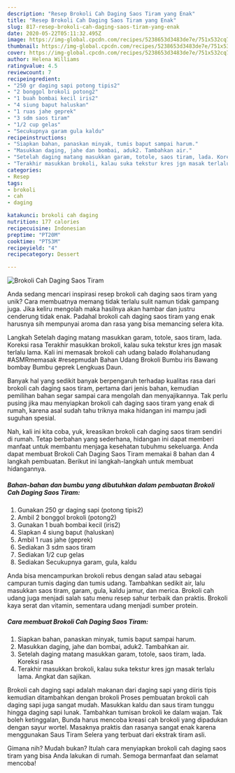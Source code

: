 ```yaml
---
description: "Resep Brokoli Cah Daging Saos Tiram yang Enak"
title: "Resep Brokoli Cah Daging Saos Tiram yang Enak"
slug: 817-resep-brokoli-cah-daging-saos-tiram-yang-enak
date: 2020-05-22T05:11:32.495Z
image: https://img-global.cpcdn.com/recipes/5238653d3483de7e/751x532cq70/brokoli-cah-daging-saos-tiram-foto-resep-utama.jpg
thumbnail: https://img-global.cpcdn.com/recipes/5238653d3483de7e/751x532cq70/brokoli-cah-daging-saos-tiram-foto-resep-utama.jpg
cover: https://img-global.cpcdn.com/recipes/5238653d3483de7e/751x532cq70/brokoli-cah-daging-saos-tiram-foto-resep-utama.jpg
author: Helena Williams
ratingvalue: 4.5
reviewcount: 7
recipeingredient:
- "250 gr daging sapi potong tipis2"
- "2 bonggol brokoli potong2"
- "1 buah bombai kecil iris2"
- "4 siung baput haluskan"
- "1 ruas jahe geprek"
- "3 sdm saos tiram"
- "1/2 cup gelas"
- "Secukupnya garam gula kaldu"
recipeinstructions:
- "Siapkan bahan, panaskan minyak, tumis baput sampai harum."
- "Masukkan daging, jahe dan bombai, aduk2. Tambahkan air."
- "Setelah daging matang masukkan garam, totole, saos tiram, lada. Koreksi rasa"
- "Terakhir masukkan brokoli, kalau suka tekstur kres jgn masak terlalu lama. Angkat dan sajikan."
categories:
- Resep
tags:
- brokoli
- cah
- daging

katakunci: brokoli cah daging 
nutrition: 177 calories
recipecuisine: Indonesian
preptime: "PT20M"
cooktime: "PT53M"
recipeyield: "4"
recipecategory: Dessert

---
```



![Brokoli Cah Daging Saos Tiram](https://img-global.cpcdn.com/recipes/5238653d3483de7e/751x532cq70/brokoli-cah-daging-saos-tiram-foto-resep-utama.jpg)

Anda sedang mencari inspirasi resep brokoli cah daging saos tiram yang unik? Cara membuatnya memang tidak terlalu sulit namun tidak gampang juga. Jika keliru mengolah maka hasilnya akan hambar dan justru cenderung tidak enak. Padahal brokoli cah daging saos tiram yang enak harusnya sih mempunyai aroma dan rasa yang bisa memancing selera kita.

Langkah Setelah daging matang masukkan garam, totole, saos tiram, lada. Koreksi rasa Terakhir masukkan brokoli, kalau suka tekstur kres jgn masak terlalu lama. Kali ini memasak brokoli cah udang balado #olahanudang #ASMRmemasak #resepmudah Bahan Udang Brokoli Bumbu iris Bawang bombay Bumbu geprek Lengkuas Daun.

Banyak hal yang sedikit banyak berpengaruh terhadap kualitas rasa dari brokoli cah daging saos tiram, pertama dari jenis bahan, kemudian pemilihan bahan segar sampai cara mengolah dan menyajikannya. Tak perlu pusing jika mau menyiapkan brokoli cah daging saos tiram yang enak di rumah, karena asal sudah tahu triknya maka hidangan ini mampu jadi suguhan spesial.


Nah, kali ini kita coba, yuk, kreasikan brokoli cah daging saos tiram sendiri di rumah. Tetap berbahan yang sederhana, hidangan ini dapat memberi manfaat untuk membantu menjaga kesehatan tubuhmu sekeluarga. Anda dapat membuat Brokoli Cah Daging Saos Tiram memakai 8 bahan dan 4 langkah pembuatan. Berikut ini langkah-langkah untuk membuat hidangannya.

<!--inarticleads1-->

##### Bahan-bahan dan bumbu yang dibutuhkan dalam pembuatan Brokoli Cah Daging Saos Tiram:

1. Gunakan 250 gr daging sapi (potong tipis2)
1. Ambil 2 bonggol brokoli (potong2)
1. Gunakan 1 buah bombai kecil (iris2)
1. Siapkan 4 siung baput (haluskan)
1. Ambil 1 ruas jahe (geprek)
1. Sediakan 3 sdm saos tiram
1. Sediakan 1/2 cup gelas
1. Sediakan Secukupnya garam, gula, kaldu


Anda bisa mencampurkan brokoli rebus dengan salad atau sebagai campuran tumis daging dan tumis udang. Tambahkan sedikit air, lalu masukkan saos tiram, garam, gula, kaldu jamur, dan merica. Brokoli cah udang juga menjadi salah satu menu resep sahur terbaik dan praktis. Brokoli kaya serat dan vitamin, sementara udang menjadi sumber protein. 

<!--inarticleads2-->

##### Cara membuat Brokoli Cah Daging Saos Tiram:

1. Siapkan bahan, panaskan minyak, tumis baput sampai harum.
1. Masukkan daging, jahe dan bombai, aduk2. Tambahkan air.
1. Setelah daging matang masukkan garam, totole, saos tiram, lada. Koreksi rasa
1. Terakhir masukkan brokoli, kalau suka tekstur kres jgn masak terlalu lama. Angkat dan sajikan.


Brokoli cah daging sapi adalah makanan dari daging sapi yang diiris tipis kemudian ditambahkan dengan brokoli Proses pembuatan brokoli cah daging sapi juga sangat mudah. Masukkan kaldu dan saus tiram tunggu hingga daging sapi lunak. Tambahkan tumisan brokoli ke dalam wajan. Tak boleh ketinggalan, Bunda harus mencoba kreasi cah brokoli yang dipadukan dengan sayur wortel. Masaknya praktis dan rasanya sangat enak karena menggunakan Saus Tiram Selera yang terbuat dari ekstrak tiram asli. 

Gimana nih? Mudah bukan? Itulah cara menyiapkan brokoli cah daging saos tiram yang bisa Anda lakukan di rumah. Semoga bermanfaat dan selamat mencoba!
